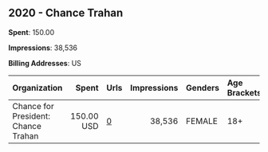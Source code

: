 ## 2020 - Chance Trahan 
**Spent**: 150.00

**Impressions**: 38,536

**Billing Addresses**: US

|Organization|Spent|Urls|Impressions|Genders|Age Brackets|Country Codes|
|:---|---:|:---|---:|:---|:---|:---|
|Chance for President: Chance Trahan|150.00 USD|[0](https://www.snap.com/political-ads/asset/bb341e4a02f464865eadf0bc9ff38db4876363eac1cf7574ca90dffba5bad322?mediaType=jpeg)|38,536|FEMALE|18+|united states|
